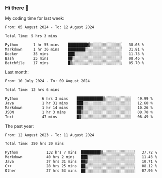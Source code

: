 ### Hi there 👋

My coding time for last week:

<!--START_SECTION:week-->

```txt
From: 05 August 2024 - To: 12 August 2024

Total Time: 5 hrs 3 mins

Python       1 hr 55 mins    █████████▓░░░░░░░░░░░░░░░   38.05 %
Markdown     1 hr 36 mins    ████████░░░░░░░░░░░░░░░░░   31.81 %
Docker       35 mins         ███░░░░░░░░░░░░░░░░░░░░░░   11.73 %
Bash         25 mins         ██░░░░░░░░░░░░░░░░░░░░░░░   08.46 %
Batchfile    17 mins         █▒░░░░░░░░░░░░░░░░░░░░░░░   05.70 %
```

<!--END_SECTION:week-->

Last month:

<!--START_SECTION:month-->

```txt
From: 10 July 2024 - To: 09 August 2024

Total Time: 12 hrs 6 mins

Python           6 hrs 3 mins    ████████████▒░░░░░░░░░░░░   49.99 %
Java             1 hr 31 mins    ███░░░░░░░░░░░░░░░░░░░░░░   12.60 %
Markdown         1 hr 14 mins    ██▓░░░░░░░░░░░░░░░░░░░░░░   10.26 %
JSON             1 hr 3 mins     ██▒░░░░░░░░░░░░░░░░░░░░░░   08.70 %
Text             47 mins         █▓░░░░░░░░░░░░░░░░░░░░░░░   06.49 %
```

<!--END_SECTION:month-->

The past year:

<!--START_SECTION:year-->

```txt
From: 12 August 2023 - To: 11 August 2024

Total Time: 350 hrs 20 mins

Python             132 hrs 7 mins  █████████▒░░░░░░░░░░░░░░░   37.72 %
Markdown           40 hrs 2 mins   ███░░░░░░░░░░░░░░░░░░░░░░   11.43 %
Java               37 hrs 31 mins  ██▓░░░░░░░░░░░░░░░░░░░░░░   10.71 %
C++                28 hrs 25 mins  ██░░░░░░░░░░░░░░░░░░░░░░░   08.12 %
Other              27 hrs 53 mins  ██░░░░░░░░░░░░░░░░░░░░░░░   07.96 %
```

<!--END_SECTION:year-->
